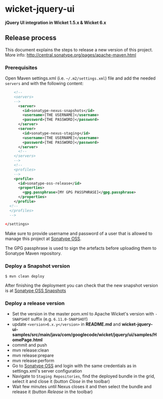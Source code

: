 # wicket-jquery-ui
**jQuery UI integration in Wicket 1.5.x &amp; Wicket 6.x**

## Release process
This document explains the steps to release a new version of this project.  
More info: http://central.sonatype.org/pages/apache-maven.html

### Prerequisites

Open Maven settings.xml (i.e. `~/.m2/settings.xml`) file and add the needed `servers` and  with the following content:

````xml
    <!--
    <servers>
    -->
      <server>
        <id>sonatype-nexus-snapshots</id>
        <username>[THE USERNAME]</username>
        <password>[THE PASSWORD]</password>
      </server>
      <server>
        <id>sonatype-nexus-staging</id>
        <username>[THE USERNAME]</username>
        <password>[THE PASSWORD]</password>
      </server>
      <!--
    </servers>
    -->
    <!--
    <profiles>
    -->
    <profile>
      <id>sonatype-oss-release</id>
      <properties>
        <gpg.passphrase>[MY GPG PASSPHRASE]</gpg.passphrase>
      </properties>
    </profile>
  <!--
  </profiles>
  -->
  
</settings>

````

Make sure to provide username and password of a user that is allowed to manage this project at [Sonatype OSS](https://oss.sonatype.org).

The GPG passphrase is used to sign the artefacts before uploading them to Sonatype Maven repository.

### Deploy a Snapshot version
````
$ mvn clean deploy
````

After finishing the deployment you can check that the new snapshot version is at [Sonatype OSS Snapshots](https://oss.sonatype.org/content/repositories/snapshots/com/googlecode/wicket-jquery-ui/)

### Deploy a release version

* Set the version in the master pom.xml to Apache Wicket's version with `-SNAPSHOT` suffix (e.g. `6.11.0-SNAPSHOT`)
* update `<version>6.x.y</version>` in **README.md** and **wicket-jquery-ui-samples/src/main/java/com/googlecode/wicket/jquery/ui/samples/HomePage.html**
* commit and push 
* mvn release:clean
* mvn release:prepare
* mvn release:perform
* Go to [Sonatype OSS](https://oss.sonatype.org) and login with the same credentials as in settings.xml's server configuration
* Navigate to `Staging Repositories`, find the deployed bundle in the grid, select it and close it (button *Close* in the toolbar)
* Wait few minutes until Nexus closes it and then select the bundle and release it (button *Release* in the toolbar)
